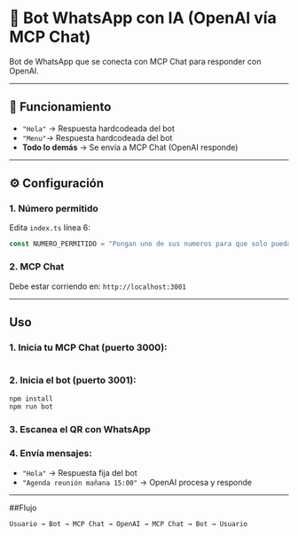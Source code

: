 # 🤖 Bot WhatsApp con IA (OpenAI vía MCP Chat)

Bot de WhatsApp que se conecta con MCP Chat para responder con OpenAI.

---

## 🎯 Funcionamiento

- `"Hola"` → Respuesta hardcodeada del bot
- `"Menu"`→ Respuesta hardcodeada del bot
- **Todo lo demás** → Se envía a MCP Chat (OpenAI responde)

---

## ⚙️ Configuración

### 1. Número permitido
Edita `index.ts` línea 6:
```typescript
const NUMERO_PERMITIDO = "Pongan uno de sus numeros para que solo pueda hablar 1 y no conteste todos los msj, el formato es el siguiente: numero uruguayo: 598sunumero,numero argentino:593sunumero";
```

### 2. MCP Chat
Debe estar corriendo en: `http://localhost:3001`

---

## Uso

### 1. Inicia tu MCP Chat (puerto 3000):
```bash

```

### 2. Inicia el bot (puerto 3001):
```bash
npm install
npm run bot
```

### 3. Escanea el QR con WhatsApp

### 4. Envía mensajes:
- `"Hola"` → Respuesta fija del bot
- `"Agenda reunión mañana 15:00"` → OpenAI procesa y responde


---

##Flujo

```
Usuario → Bot → MCP Chat → OpenAI → MCP Chat → Bot → Usuario
```



